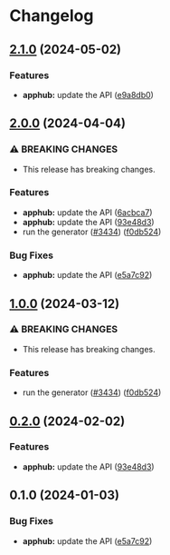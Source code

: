 # Changelog

## [2.1.0](https://github.com/googleapis/google-api-nodejs-client/compare/apphub-v2.0.0...apphub-v2.1.0) (2024-05-02)


### Features

* **apphub:** update the API ([e9a8db0](https://github.com/googleapis/google-api-nodejs-client/commit/e9a8db0b264dc78e526dae22ff7a33574406a360))

## [2.0.0](https://github.com/googleapis/google-api-nodejs-client/compare/apphub-v1.0.0...apphub-v2.0.0) (2024-04-04)


### ⚠ BREAKING CHANGES

* This release has breaking changes.

### Features

* **apphub:** update the API ([6acbca7](https://github.com/googleapis/google-api-nodejs-client/commit/6acbca76ad629d22ca632792e942da35cc687e6a))
* **apphub:** update the API ([93e48d3](https://github.com/googleapis/google-api-nodejs-client/commit/93e48d3c8ddd34991ade8c68dededf3016cd6643))
* run the generator ([#3434](https://github.com/googleapis/google-api-nodejs-client/issues/3434)) ([f0db524](https://github.com/googleapis/google-api-nodejs-client/commit/f0db524bb26f05cea3dec4c0ed66b496399e3857))


### Bug Fixes

* **apphub:** update the API ([e5a7c92](https://github.com/googleapis/google-api-nodejs-client/commit/e5a7c92a2a50fb4873c72d86ed9448a52e1c3cf6))

## [1.0.0](https://github.com/googleapis/google-api-nodejs-client/compare/apphub-v0.2.0...apphub-v1.0.0) (2024-03-12)


### ⚠ BREAKING CHANGES

* This release has breaking changes.

### Features

* run the generator ([#3434](https://github.com/googleapis/google-api-nodejs-client/issues/3434)) ([f0db524](https://github.com/googleapis/google-api-nodejs-client/commit/f0db524bb26f05cea3dec4c0ed66b496399e3857))

## [0.2.0](https://github.com/googleapis/google-api-nodejs-client/compare/apphub-v0.1.0...apphub-v0.2.0) (2024-02-02)


### Features

* **apphub:** update the API ([93e48d3](https://github.com/googleapis/google-api-nodejs-client/commit/93e48d3c8ddd34991ade8c68dededf3016cd6643))

## 0.1.0 (2024-01-03)


### Bug Fixes

* **apphub:** update the API ([e5a7c92](https://github.com/googleapis/google-api-nodejs-client/commit/e5a7c92a2a50fb4873c72d86ed9448a52e1c3cf6))
